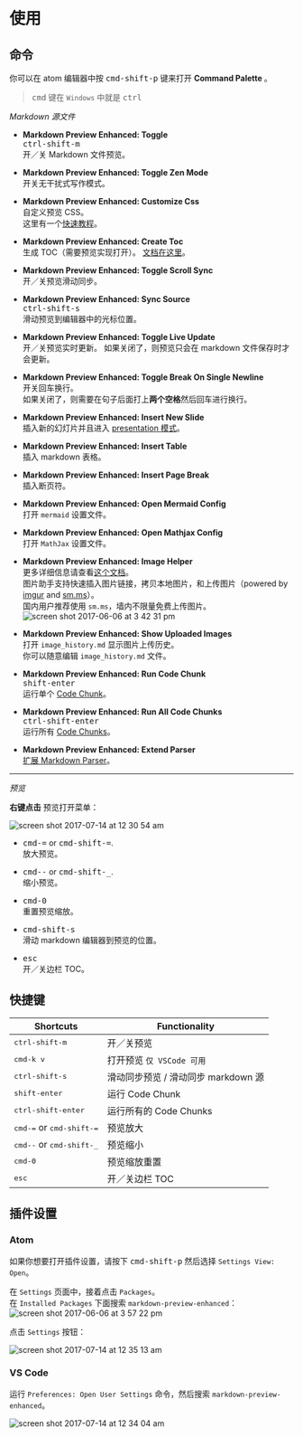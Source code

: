 # 使用

## 命令

你可以在 atom 编辑器中按 <kbd>cmd-shift-p</kbd> 键来打开 <strong> Command Palette </strong>。

> <kbd>cmd</kbd> 键在 `Windows` 中就是 <kbd>ctrl</kbd>

_Markdown 源文件_

- <strong>Markdown Preview Enhanced: Toggle</strong>  
  <kbd>ctrl-shift-m</kbd>  
  开／关 Markdown 文件预览。

- <strong>Markdown Preview Enhanced: Toggle Zen Mode </strong>  
  开关无干扰式写作模式。

- <strong>Markdown Preview Enhanced: Customize Css</strong>  
  自定义预览 CSS。  
  这里有一个[快速教程](zh-cn/customize-css.md)。

- <strong>Markdown Preview Enhanced: Create Toc </strong>  
  生成 TOC（需要预览实现打开）。 [文档在这里](zh-cn/toc.md)。

- <strong>Markdown Preview Enhanced: Toggle Scroll Sync </strong>  
  开／关预览滑动同步。

- <strong>Markdown Preview Enhanced: Sync Source </strong>  
  <kbd>ctrl-shift-s</kbd>  
  滑动预览到编辑器中的光标位置。

- <strong>Markdown Preview Enhanced: Toggle Live Update </strong>  
   开／关预览实时更新。
  如果关闭了，则预览只会在 markdown 文件保存时才会更新。

- <strong>Markdown Preview Enhanced: Toggle Break On Single Newline </strong>  
  开关回车换行。  
  如果关闭了，则需要在句子后面打上**两个空格**然后回车进行换行。

- <strong>Markdown Preview Enhanced: Insert New Slide </strong>  
  插入新的幻灯片并且进入 [presentation 模式](zh-cn/presentation.md)。

- <strong>Markdown Preview Enhanced: Insert Table </strong>  
  插入 markdown 表格。

- <strong>Markdown Preview Enhanced: Insert Page Break </strong>  
  插入断页符。

- <strong> Markdown Preview Enhanced: Open Mermaid Config</strong>  
  打开 `mermaid` 设置文件。

- <strong> Markdown Preview Enhanced: Open Mathjax Config </strong>  
   打开 `MathJax` 设置文件。

- <strong>Markdown Preview Enhanced: Image Helper</strong>  
  更多详细信息请查看[这个文档](zh-cn/image-helper.md)。  
  图片助手支持快速插入图片链接，拷贝本地图片，和上传图片（powered by [imgur](http://imgur.com/) and [sm.ms](https://sm.ms/)）。  
  国内用户推荐使用 `sm.ms`，墙内不限量免费上传图片。  
  ![screen shot 2017-06-06 at 3 42 31 pm](https://user-images.githubusercontent.com/1908863/26850896-c43be8e2-4ace-11e7-802d-6a7b51bf3130.png)

- <strong>Markdown Preview Enhanced: Show Uploaded Images</strong>  
  打开 `image_history.md` 显示图片上传历史。  
  你可以随意编辑 `image_history.md` 文件。

- <strong>Markdown Preview Enhanced: Run Code Chunk </strong>  
  <kbd>shift-enter</kbd>  
  运行单个 [Code Chunk](zh-cn/code-chunk.md)。

- <strong>Markdown Preview Enhanced: Run All Code Chunks </strong>  
  <kbd>ctrl-shift-enter</kbd>  
  运行所有 [Code Chunks](zh-cn/code-chunk.md)。

- <strong>Markdown Preview Enhanced: Extend Parser</strong>  
  [扩展 Markdown Parser](zh-cn/extend-parser.md)。

---

_预览_

**右键点击** 预览打开菜单：

![screen shot 2017-07-14 at 12 30 54 am](https://user-images.githubusercontent.com/1908863/28199502-b9ba39c6-682b-11e7-8bb9-89661100389e.png)

- <kbd>cmd-=</kbd> or <kbd>cmd-shift-=</kbd>.  
  放大预览。

- <kbd>cmd--</kbd> or <kbd>cmd-shift-\_</kbd>.  
  缩小预览。

- <kbd>cmd-0</kbd>  
  重置预览缩放。

- <kbd>cmd-shift-s</kbd>  
  滑动 markdown 编辑器到预览的位置。

- <kbd>esc</kbd>  
  开／关边栏 TOC。

## 快捷键

| Shortcuts                                   | Functionality                       |
| ------------------------------------------- | ----------------------------------- |
| <kbd>ctrl-shift-m</kbd>                     | 开／关预览                          |
| <kbd>cmd-k v</kbd>                          | 打开预览 `仅 VSCode 可用`           |
| <kbd>ctrl-shift-s</kbd>                     | 滑动同步预览 / 滑动同步 markdown 源 |
| <kbd>shift-enter</kbd>                      | 运行 Code Chunk                     |
| <kbd>ctrl-shift-enter</kbd>                 | 运行所有的 Code Chunks              |
| <kbd>cmd-=</kbd> or <kbd>cmd-shift-=</kbd>  | 预览放大                            |
| <kbd>cmd--</kbd> or <kbd>cmd-shift-\_</kbd> | 预览缩小                            |
| <kbd>cmd-0</kbd>                            | 预览缩放重置                        |
| <kbd>esc</kbd>                              | 开／关边栏 TOC                      |

## 插件设置

### Atom

如果你想要打开插件设置，请按下 <kbd>cmd-shift-p</kbd> 然后选择 `Settings View: Open`。

在 `Settings` 页面中，接着点击 `Packages`。  
在 `Installed Packages` 下面搜索 `markdown-preview-enhanced`：
![screen shot 2017-06-06 at 3 57 22 pm](https://user-images.githubusercontent.com/1908863/26851561-d6b1ca30-4ad0-11e7-96fd-6e436b5de45b.png)

点击 `Settings` 按钮：

![screen shot 2017-07-14 at 12 35 13 am](https://user-images.githubusercontent.com/1908863/28199574-50595dbc-682c-11e7-9d94-264e46387da8.png)

### VS Code

运行 `Preferences: Open User Settings` 命令，然后搜索 `markdown-preview-enhanced`。

![screen shot 2017-07-14 at 12 34 04 am](https://user-images.githubusercontent.com/1908863/28199551-2719acb8-682c-11e7-8163-e064ad8fe41c.png)
